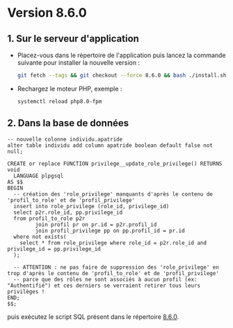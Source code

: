 # Version 8.6.0

## 1. Sur le serveur d'application

- Placez-vous dans le répertoire de l'application puis lancez la commande suivante
  pour installer la nouvelle version :

  ```bash
  git fetch --tags && git checkout --force 8.6.0 && bash ./install.sh
  ```

- Rechargez le moteur PHP, exemple :

  ```bash
  systemctl reload php8.0-fpm
  ```

## 2. Dans la base de données

```postgresql
-- nouvelle colonne individu.apatride
alter table individu add column apatride boolean default false not null;

CREATE or replace FUNCTION privilege__update_role_privilege() RETURNS void
  LANGUAGE plpgsql
AS $$
BEGIN
  -- création des 'role_privilege' manquants d'après le contenu de 'profil_to_role' et de 'profil_privilege'
  insert into role_privilege (role_id, privilege_id)
  select p2r.role_id, pp.privilege_id
  from profil_to_role p2r
         join profil pr on pr.id = p2r.profil_id
         join profil_privilege pp on pp.profil_id = pr.id
  where not exists(
    select * from role_privilege where role_id = p2r.role_id and privilege_id = pp.privilege_id
  );

  -- ATTENTION : ne pas faire de suppression des 'role_privilege' en trop d'après le contenu de 'profil_to_role' et de 'profil_privilege'
  -- parce que des rôles ne sont associés à aucun profil (ex: "Authentifié") et ces derniers se verraient retirer tous leurs privilèges !
END;
$$;
```

puis exécutez le script SQL présent dans le répertoire [8.6.0](8.6.0).